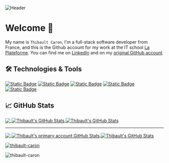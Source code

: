 ![Header]()

# Welcome 👋
<!--
**thibault-caron/thibault-caron** is a ✨ _special_ ✨ repository because its `README.md` (this file) appears on your GitHub profile.
-->
<!--
<p align="left"> <img src="https://komarev.com/ghpvc/?username=thibault-caron&label=Profile%20views&color=0e75b6&style=flat" alt="thibault-caron" /> </p>
-->
My name is `Thibault Caron`, I'm a full-stack software developer from France, and this is the Github account for my work at the IT school [La Plateforme](https://laplateforme.io/). 
You can find me on [LinkedIn](https://www.linkedin.com/in/thibault-caron-b848b668/) and on my [original GitHub account](https://github.com/abadyr)

## 🛠 Technologies & Tools

[![Static Badge](https://img.shields.io/badge/Code-Python-Informational?style=flat&logo=python&logoColor=white&color=yellow)](#)
[![Static Badge](https://img.shields.io/badge/Code-Html5-Informational?style=flat&logo=html5&logoColor=white&color=orange)](#)
[![Static Badge](https://img.shields.io/badge/Code-C%23-Informational?style=flat&logoColor=white&color=%23823298)](#)
[![Static Badge](https://custom-icon-badges.demolab.com/badge/C%23-%23823298.svg?logo=cshrp&logoColor=white)](#)
[![Static Badge](https://img.shields.io/badge/Tools-DotNet-Informational?style=flat&logo=dotnet&logoColor=white&color=%23512BD4)](#)

<!--
[![Static Badge](https://custom-icon-badges.demolab.com/badge/Code-C#-Informational?style=flat&logo=cshrp&logoColor=white&color=purple)](#)
-->
## &#x1f4c8; GitHub Stats

<a href="https://github.com/thibault-caron/thibault-caron">
  <img align="center" src="https://github-readme-stats.vercel.app/api/top-langs/?username=thibault-caron&title_color=ffffff&text_color=c9cacc&icon_color=2bbc8a&bg_color=1d1f21&langs_count=3" />
</a>

<a href="https://github.com/thibault-caron/thibault-caron">
  <img align="center" src="https://github-readme-stats.vercel.app/api?username=thibault-caron&show_icons=true&line_height=27&count_private=true&title_color=ffffff&text_color=c9cacc&icon_color=2bbc8a&bg_color=1d1f21" alt="Thibault's GitHub Stats" />
</a>

<a href="https://github.com/thibault-caron/thibault-caron">
<img align="center" src="https://github-readme-streak-stats.herokuapp.com/?user=thibault-caron&title_color=ffffff&text_color=c9cacc&icon_color=2bbc8a&bg_color=1d1f21&langs_count=3" alt="Thibault's GitHub Stats" />
</a>

---
<a href="https://github.com/abadyr/abadyr">
  <img align="center" src="https://github-readme-stats.vercel.app/api/top-langs/?username=abadyr&title_color=ffffff&text_color=c9cacc&icon_color=2bbc8a&bg_color=1d1f21&langs_count=3" />
</a>

<a href="https://github.com/abadyr/abadyr">
  <img align="center" src="https://github-readme-stats.vercel.app/api?username=abadyr&show_icons=true&line_height=27&count_private=true&title_color=ffffff&text_color=c9cacc&icon_color=2bbc8a&bg_color=1d1f21" alt="Thibault's primary account GitHub Stats" />
</a>

<a href="https://github.com/abadyr/abadyr">
<img align="center" src="https://github-readme-streak-stats.herokuapp.com/?user=abadyr&title_color=ffffff&text_color=c9cacc&icon_color=2bbc8a&bg_color=1d1f21&langs_count=3" alt="Thibault's GitHub Stats" />
</a>

<!--
<a href="https://github.com/MartinHeinz/python-project-blueprint">
  <img align="center" src="https://github-readme-stats.vercel.app/api/pin/?username=MartinHeinz&repo=python-project-blueprint&title_color=ffffff&text_color=c9cacc&icon_color=2bbc8a&bg_color=1d1f21" />
</a>

<a href="https://github.com/MartinHeinz/go-project-blueprint">
  <img align="center" src="https://github-readme-stats.vercel.app/api/pin/?username=MartinHeinz&repo=go-project-blueprint&title_color=ffffff&text_color=c9cacc&icon_color=2bbc8a&bg_color=1d1f21" />
</a>    
-->

<p align="left"> <a href="https://github.com/ryo-ma/github-profile-trophy"><img src="https://github-profile-trophy.vercel.app/?username=thibault-caron&title_color=ffffff&text_color=c9cacc&icon_color=2bbc8a&bg_color=1d1f21&langs_count=3" alt="thibault-caron" /></a> </p>

<p><img align="center" src="https://github-readme-stats.vercel.app/api?username=thibault-caron&show_icons=true&locale=en&line_height=27&count_private=true&title_color=ffffff&text_color=c9cacc&icon_color=2bbc8a&bg_color=1d1f21" alt="thibault-caron" /></p>

<!-- 
<p><img align="center" src="https://github-readme-streak-stats.herokuapp.com/?user=thibault-caron&" alt="thibault-caron" /></p>
-->

<!-- Resources -->
<!-- Icons: https://simpleicons.org/ -->
<!-- GitHub Stats: https://github.com/anuraghazra/github-readme-stats -->
<!-- Emojis: https://emojipedia.org/emoji/ -->
<!-- HTML Emojis: https://www.fileformat.info/index.htm -->
<!-- Shields: https://shields.io/ -->
<!-- Awesome GitHub Profile README: https://github.com/abhisheknaiidu/awesome-github-profile-readme -->
